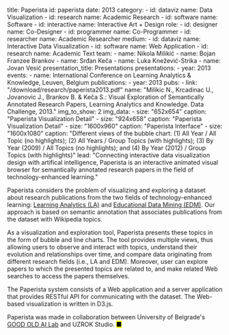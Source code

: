 title: Paperista
id: paperista
date: 2013
category: 
    - id: dataviz
      name: Data Visualization
    - id: research
      name: Academic Research
    - id: software
      name: Software
    - id: interactive
      name: Interactive Art + Design
role:
    - id: designer
      name: Co-Designer
    - id: programmer
      name: Co-Programmer
    - id: researcher
      name: Academic Researcher
medium:
    - id: dataviz
      name: Interactive Data Visualization
    - id: software
      name: Web Application
    - id: research
      name: Academic Text
team:
    - name: Nikola Milikić
    - name: Bojan Franzee Brankov
    - name: Srđan Keča
    - name: Luka Knežević-Strika
    - name: Jovan Vesić
presentation_title: Presentations
presentations:
    - year: 2013
      events:
        - name: International Conference on Learning Analytics & Knowledge, Leuven, Belgium
publications:
    - year: 2013
      pubs:
        - link: "/download/research/paperista2013.pdf"
          name: "Milikic N., Krcadinac U., Jovanovic J., Brankov B. & Keča S.: Visual Exploration of Semantically Annotated Research Papers, Learning Analytics and Knowledge. Data Challenge, 2013."
img_to_show: 2
img_data:
    - size: "652x654"
      caption: "Paperista Visualization Detail"
    - size: "924x658"
      caption: "Paperista Visualization Detail"
    - size: "1600x960"
      caption: "Paperista Interface"
    - size: "1600x1080"
      caption: "Different views of the bubble chart: (1) All Year / All Topic (no highlights); (2) All Years / Group Topics
(with highlights); (3) By Year (2009) / All Topics (no highlights); and (4) By Year (2012) / Group Topics (with
highlights)"
lead: "Connecting interactive data visualization design with artifical intelligence, Paperista is an interactive animated visual browser for semantically annotated research papers in the field of technology-enhanced learning."

Paperista considers the problem of visualizing and exploring a dataset about research publications from the two fields of technology-enhanced learning: <a href="https://en.wikipedia.org/wiki/Learning_analytics" target="_blank">Learning Analytics (LA)</a> and <a href="https://en.wikipedia.org/wiki/Educational_data_mining" target="_blank">Educational Data Mining (EDM)</a>. Our approach is based on semantic annotation that associates publications from the dataset with Wikipedia topics.

As a visualization and exploration tool, Paperista presents these topics in the form of bubble and line charts. The tool provides multiple views, thus allowing users to observe and interact with topics, understand their evolution and relationships over time, and compare data originating from different research fields (i.e., LA and EDM). Moreover, user can explore papers to which the presented topics are related to, and make related Web searches to access the papers themselves.

The Paperista system consists of a Web application and a server
application that provides RESTful API for communicating with
the dataset. The Web-based visualization is written in D3.js.
 
 Paperista was made in collaboration between University of Belgrade's <a href="https://goodoldai.org/" target="_blank">GOOD OLD AI Lab</a> and UZROK Studio. <mark>&#9632;</mark>